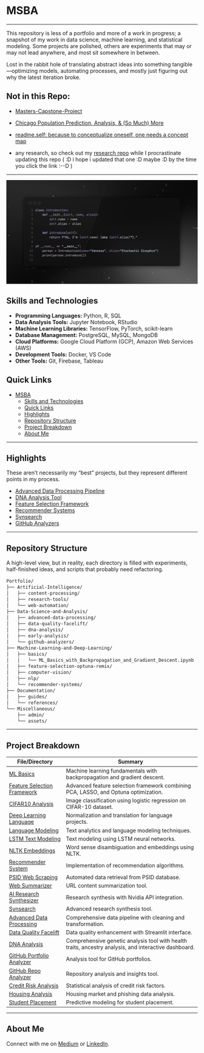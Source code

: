 # MSBA

----
This repository is less of a portfolio and more of a work in progress; a snapshot of my work in data science, machine learning, and statistical modeling. Some projects are polished, others are experiments that may or may not lead anywhere, and most sit somewhere in between.

Lost in the rabbit hole of translating abstract ideas into something tangible—optimizing models, automating processes, and mostly just figuring out why the latest iteration broke.
## Not in this Repo: 
- [Masters-Capstone-Project](https://github.com/stochastic-sisyphus/Masters-Capstone-Bosch-Metadata-LLM)

- [Chicago Population Prediction, Analysis, & (So Much) More](https://github.com/stochastic-sisyphus/chipop-pred-apropos)

- [readme.self: because to conceptualize oneself, one needs a concept map](https://stochastic-sisyphus.github.io/self/)

- any research, so check out my [research repo](https://github.com/stochastic-sisyphus/research) while I  procrastinate updating this repo ( :D i hope i updated that one :D maybe :D by the time you click the link :--D )
---
![sillyintro](Miscellaneous/assets/SSSourceCode.png)

## Skills and Technologies

- **Programming Languages:** Python, R, SQL
- **Data Analysis Tools:** Jupyter Notebook, RStudio
- **Machine Learning Libraries:** TensorFlow, PyTorch, scikit-learn
- **Database Management:** PostgreSQL, MySQL, MongoDB
- **Cloud Platforms:** Google Cloud Platform (GCP), Amazon Web Services (AWS)
- **Development Tools:** Docker, VS Code
- **Other Tools:** Git, Firebase, Tableau

## Quick Links

- [MSBA](#msba)
  - [Skills and Technologies](#skills-and-technologies)
  - [Quick Links](#quick-links)
  - [Highlights](#highlights)
  - [Repository Structure](#repository-structure)
  - [Project Breakdown](#project-breakdown)
  - [About Me](#about-me)

---

## Highlights
These aren’t necessarily my “best” projects, but they represent different points in my process. 
- [Advanced Data Processing Pipeline](Data-Science-and-Analysis/advanced-data-processing)
- [DNA Analysis Tool](Data-Science-and-Analysis/dna-analysis)
- [Feature Selection Framework](https://github.com/stochastic-sisyphus/feature-selection-optuna-remix)
- [Recommender Systems](Machine-Learning-and-Deep-Learning/recommender-systems)
- [Synsearch](Artificial-Intelligence/research-tools/synsearch)
- [GitHub Analyzers](Data-Science-and-Analysis/github-analyzers)

---

## Repository Structure
A high-level view, but in reality, each directory is filled with experiments, half-finished ideas, and scripts that probably need refactoring.
```plaintext
Portfolio/
├── Artificial-Intelligence/
│   ├── content-processing/
│   ├── research-tools/
│   └── web-automation/
├── Data-Science-and-Analysis/
│   ├── advanced-data-processing/
│   ├── data-quality-facelift/
│   ├── dna-analysis/
│   ├── early-analysis/
│   └── github-analyzers/
├── Machine-Learning-and-Deep-Learning/
│   ├── basics/
│   │   └── ML_Basics_with_Backpropagation_and_Gradient_Descent.ipynb
│   ├── feature-selection-optuna-remix/
│   ├── computer-vision/
│   ├── nlp/
│   └── recommender-systems/
├── Documentation/
│   ├── guides/
│   └── references/
└── Miscellaneous/
    ├── admin/
    └── assets/
```

---

## Project Breakdown 

| File/Directory | Summary |
|----------------|---------|
| [ML Basics](Machine-Learning-and-Deep-Learning/basics/ML_Basics_with_Backpropagation_and_Gradient_Descent.ipynb) | Machine learning fundamentals with backpropagation and gradient descent. |
| [Feature Selection Framework](https://github.com/stochastic-sisyphus/feature-selection-optuna-remix) | Advanced feature selection framework combining PCA, LASSO, and Optuna optimization. |
| [CIFAR10 Analysis](Machine-Learning-and-Deep-Learning/computer-vision/Log_Reg_CIFAR10_Analysis.ipynb) | Image classification using logistic regression on CIFAR-10 dataset. |
| [Deep Learning Language](Machine-Learning-and-Deep-Learning/nlp/DeepLearningLangProj_NormalizationTranslation.ipynb) | Normalization and translation for language projects. |
| [Language Modeling](Machine-Learning-and-Deep-Learning/nlp/Language_Modeling_Text_Analytics.ipynb) | Text analytics and language modeling techniques. |
| [LSTM Text Modeling](Machine-Learning-and-Deep-Learning/nlp/LSTM_Text_Modeling.ipynb) | Text modeling using LSTM neural networks. |
| [NLTK Embeddings](Machine-Learning-and-Deep-Learning/nlp/nltk_senses_embeddings.ipynb) | Word sense disambiguation and embeddings using NLTK. |
| [Recommender System](Machine-Learning-and-Deep-Learning/recommender-systems/recommendation_system.py) | Implementation of recommendation algorithms. |
| [PSID Web Scraping](Artificial-Intelligence/web-automation/PSID_Automatic_Data_Retrieval_Web_Driver.py) | Automated data retrieval from PSID database. |
| [Web Summarizer](Artificial-Intelligence/content-processing/url_summarizer.py) | URL content summarization tool. |
| [AI Research Synthesizer](Artificial-Intelligence/research-tools/README.md) | Research synthesis with Nvidia API integration. |
| [Synsearch](Artificial-Intelligence/research-tools/synsearch) | Advanced research synthesis tool. |
| [Advanced Data Processing](Data-Science-and-Analysis/advanced-data-processing) | Comprehensive data pipeline with cleaning and transformation. |
| [Data Quality Facelift](Data-Science-and-Analysis/data-quality-facelift) | Data quality enhancement with Streamlit interface. |
| [DNA Analysis](Data-Science-and-Analysis/dna-analysis) | Comprehensive genetic analysis tool with health traits, ancestry analysis, and interactive dashboard. |
| [GitHub Portfolio Analyzer](Data-Science-and-Analysis/github-analyzers/portfolio-analyzer) | Analysis tool for GitHub portfolios. |
| [GitHub Repo Analyzer](Data-Science-and-Analysis/github-analyzers/repo-analyzer) | Repository analysis and insights tool. |
| [Credit Risk Analysis](Data-Science-and-Analysis/early-analysis/credit-risk/Credit_Risk_Analysis.Rmd) | Statistical analysis of credit risk factors. |
| [Housing Analysis](Data-Science-and-Analysis/early-analysis/housing-analysis/Housing_and_Phishing_Data_Analysis.Rmd) | Housing market and phishing data analysis. |
| [Student Placement](Data-Science-and-Analysis/early-analysis/student-placement/Student_Placement_Prediction.Rmd) | Predictive modeling for student placement. |

---

## About Me

Connect with me on [Medium](https://medium.com/@Stochastic-Sisyphus) or [LinkedIn](https://www.linkedin.com/in/vanessa-b-msba).
